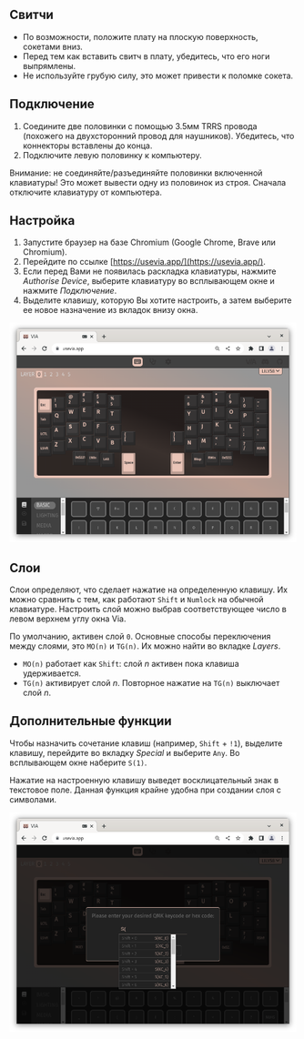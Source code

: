 ## Свитчи

- По возможности, положите плату на плоскую поверхность, сокетами вниз.
- Перед тем как вставить свитч в плату, убедитесь, что его ноги выпрямлены.
- Не используйте грубую силу, это может привести к поломке сокета.

## Подключение

1. Соедините две половинки с помощью 3.5мм TRRS провода (похожего на двухсторонний провод для наушников). Убедитесь, что коннекторы вставлены до конца. 
2. Подключите левую половинку к компьютеру.

Внимание: не соединяйте/разъединяйте половинки включенной клавиатуры! Это может вывести одну из половинок из строя. Сначала отключите клавиатуру от компьютера.

## Настройка

1. Запустите браузер на базе Chromium (Google Chrome, Brave или Chromium).
2. Перейдите по ссылке [https://usevia.app/](https://usevia.app/).
3. Если перед Вами не появилась раскладка клавиатуры, нажмите *Authorise Device*, выберите клавиатуру во всплывающем окне и нажмите *Подключение*.
4. Выделите клавишу, которую Вы хотите настроить, а затем выберите ее новое назначение из вкладок внизу окна.

![image](./customise_via.png)

## Слои

Слои определяют, что сделает нажатие на определенную клавишу. Их можно сравнить с тем, как работают `Shift` и `Numlock` на обычной клавиатуре. Настроить слой можно выбрав соответствующее число в левом верхнем углу окна Via.

По умолчанию, активен слой `0`. Основные способы переключения между слоями, это `MO(n)` и `TG(n)`. Их можно найти во вкладке *Layers*.

- `MO(n)` работает как `Shift`: слой *n* активен пока клавиша удерживается.
- `TG(n)` активирует слой *n*. Повторное нажатие на `TG(n)` выключает слой *n*. 

## Дополнительные функции

Чтобы назначить сочетание клавиш (например, `Shift` + `!1`), выделите клавишу, перейдите во вкладку *Special* и выберите `Any`. Во всплывающем окне наберите `S(1)`.

Нажатие на настроенную клавишу выведет восклицательный знак в текстовое поле. Данная функция крайне удобна при создании слоя с символами.

![image](./any_via.png)
